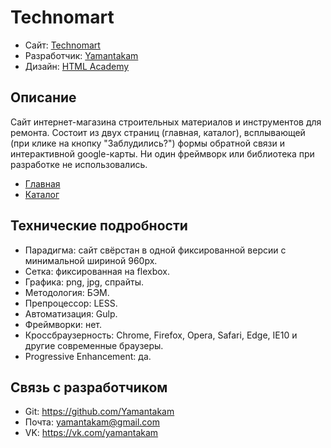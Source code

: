 # Technomart

* Сайт: [Technomart](https://yamantakam.github.io/Technomart/)
* Разработчик: [Yamantakam](https://github.com/Yamantakam)
* Дизайн: [HTML Academy](https://htmlacademy.ru/)

## Описание

Сайт интернет-магазина строительных материалов и инструментов для ремонта. Состоит из двух страниц (главная, каталог), всплывающей (при клике на кнопку "Заблудились?") формы обратной связи и интерактивной google-карты. Ни один фреймворк или библиотека при разработке не использовались.

* [Главная](https://yamantakam.github.io/Technomart/)
* [Каталог](https://yamantakam.github.io/Technomart/catalog.html)

## Технические подробности

* Парадигма: сайт свёрстан в одной фиксированной версии с минимальной шириной 960px.
* Сетка: фиксированная на flexbox.
* Графика: png, jpg, спрайты.
* Методология: БЭМ.
* Препроцессор: LESS.
* Автоматизация: Gulp.
* Фреймворки: нет.
* Кроссбраузерность: Chrome, Firefox, Opera, Safari, Edge, IE10 и другие современные браузеры.
* Progressive Enhancement: да.

## Связь с разработчиком

* Git: https://github.com/Yamantakam
* Почта: yamantakam@gmail.com
* VK: https://vk.com/yamantakam
